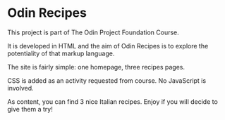 # Odin Recipes

This project is part of The Odin Project Foundation Course.

It is developed in HTML and the aim of Odin Recipes is to explore
the potentiality of that markup language.

The site is fairly simple: one homepage, three recipes pages.

CSS is added as an activity requested from course.
No JavaScript is involved.

As content, you can find 3 nice Italian recipes. Enjoy if you will decide
to give them a try!
